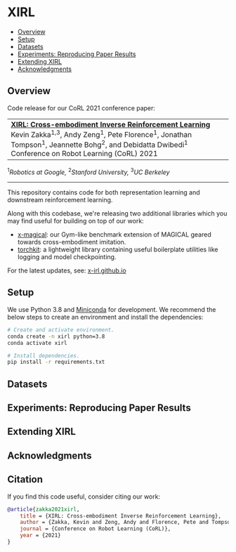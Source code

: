 # XIRL

- [Overview](#overview)
- [Setup](#setup)
- [Datasets](#datasets)
- [Experiments: Reproducing Paper Results](#experiments-reproducing-paper-results)
- [Extending XIRL](#extending-xirl)
- [Acknowledgments](#acknowledgments)

## Overview

Code release for our CoRL 2021 conference paper:

<table><tr><td>
    <strong>
        <a href="https://x-irl.github.io/">
            XIRL: Cross-embodiment Inverse Reinforcement Learning
        </a><br/>
    </strong>
    Kevin Zakka<sup>1,3</sup>, Andy Zeng<sup>1</sup>, Pete Florence<sup>1</sup>, Jonathan Tompson<sup>1</sup>, Jeannette Bohg<sup>2</sup>, and Debidatta Dwibedi<sup>1</sup><br/>
    Conference on Robot Learning (CoRL) 2021
</td></tr></table>

<sup>1</sup><em>Robotics at Google,</em>
<sup>2</sup><em>Stanford University,</em>
<sup>3</sup><em>UC Berkeley</em>

---

This repository contains code for both representation learning and downstream reinforcement learning.

Along with this codebase, we're releasing two additional libraries which you may find useful for building on top of our work:

* [x-magical](https://github.com/kevinzakka/x-magical): our Gym-like benchmark extension of MAGICAL geared towards cross-embodiment imitation.
* [torchkit](https://github.com/kevinzakka/torchkit): a lightweight library containing useful boilerplate utilities like logging and model checkpointing.

For the latest updates, see: [x-irl.github.io](https://x-irl.github.io)

## Setup

We use Python 3.8 and [Miniconda](https://docs.conda.io/en/latest/miniconda.html) for development. We recommend the below steps to create an environment and install the dependencies:

```bash
# Create and activate environment.
conda create -n xirl python=3.8
conda activate xirl

# Install dependencies.
pip install -r requirements.txt
```

## Datasets

## Experiments: Reproducing Paper Results

## Extending XIRL

## Acknowledgments

## Citation

If you find this code useful, consider citing our work:

```bibtex
@article{zakka2021xirl,
    title = {XIRL: Cross-embodiment Inverse Reinforcement Learning},
    author = {Zakka, Kevin and Zeng, Andy and Florence, Pete and Tompson, Jonathan and Bohg, Jeannette and Dwibedi, Debidatta},
    journal = {Conference on Robot Learning (CoRL)},
    year = {2021}
}
```
